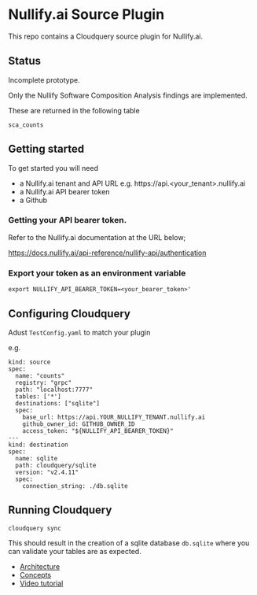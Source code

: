 # Nullify.ai Source Plugin
This repo contains a Cloudquery source plugin for Nullify.ai.

## Status
Incomplete prototype. 

Only the Nullify Software Composition Analysis findings are implemented.

These are returned in the following table

```
sca_counts
```

## Getting started

To get started you will need
- a Nullify.ai tenant and API URL e.g. https://api.<your_tenant>.nullify.ai
- a Nullify.ai API bearer token
- a Github 

### Getting your API bearer token.

Refer to the Nullify.ai documentation at the URL below;

https://docs.nullify.ai/api-reference/nullify-api/authentication

### Export your token as an environment variable

   ```
   export NULLIFY_API_BEARER_TOKEN=<your_bearer_token>'
   ```

## Configuring Cloudquery
Adust `TestConfig.yaml` to match your plugin

e.g. 

```
kind: source
spec:
  name: "counts"
  registry: "grpc"
  path: "localhost:7777"
  tables: ['*']
  destinations: ["sqlite"]
  spec:
    base_url: https://api.YOUR_NULLIFY_TENANT.nullify.ai
    github_owner_id: GITHUB_OWNER_ID
    access_token: "${NULLIFY_API_BEARER_TOKEN}"
---
kind: destination
spec:
  name: sqlite
  path: cloudquery/sqlite
  version: "v2.4.11"
  spec:
    connection_string: ./db.sqlite
```

## Running Cloudquery

```
cloudquery sync
```

This should result in the creation of a sqlite database `db.sqlite` where you can validate your tables are as expected.




- [Architecture](https://www.cloudquery.io/docs/developers/architecture)
- [Concepts](https://www.cloudquery.io/docs/developers/creating-new-plugin/python-source)
- [Video tutorial](https://youtu.be/TSbGHz5Z09M)
